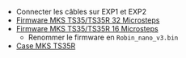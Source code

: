 - Connecter les câbles sur EXP1 et EXP2
- [Firmware MKS TS35/TS35R 32 Microsteps](https://github.com/Foxies-CSTL/Marlin_2.0.x/blob/Firmwares/SR/SRM%2BTS35-SCWBPULR32-Robin_nano_v3.bin)  
- [Firmware MKS TS35/TS35R 16 Microsteps](https://github.com/Foxies-CSTL/Marlin_2.0.x/blob/Firmwares/SR/SRM%2BTS35-SCWBPULR-Robin_nano_v3.bin)  
  - Renommer le firmware en `Robin_nano_v3.bin` 
- [Case MKS TS35R](https://www.thingiverse.com/thing:5327125)
